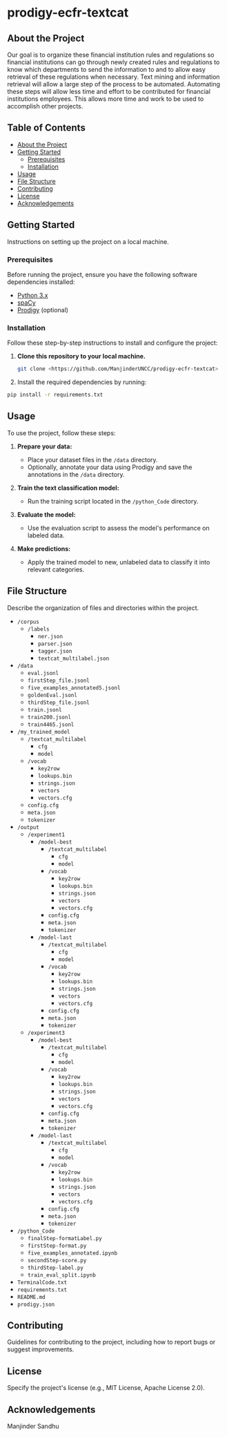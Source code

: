 # prodigy-ecfr-textcat

## About the Project

Our goal is to organize these financial institution rules and regulations so financial institutions  can go through newly created rules and regulations to know which departments to send the information to and to allow easy retrieval of these regulations when necessary. Text mining and information retrieval will allow a large step of the process to be automated. Automating these steps will allow less time and effort to be contributed for financial institutions employees. This allows more time and work to be used to accomplish other projects.

## Table of Contents

- [About the Project](#about-the-project)
- [Getting Started](#getting-started)
  - [Prerequisites](#prerequisites)
  - [Installation](#installation)
- [Usage](#usage)
- [File Structure](#file-structure)
- [Contributing](#contributing)
- [License](#license)
- [Acknowledgements](#acknowledgements)

## Getting Started

Instructions on setting up the project on a local machine.

### Prerequisites

Before running the project, ensure you have the following software dependencies installed:
- [Python 3.x](https://www.python.org/downloads/)
- [spaCy](https://spacy.io/usage)
- [Prodigy](https://prodi.gy/docs/) (optional)

### Installation

Follow these step-by-step instructions to install and configure the project:

1. **Clone this repository to your local machine.**
   ```bash
   git clone <https://github.com/ManjinderUNCC/prodigy-ecfr-textcat>
2. Install the required dependencies by running:
```bash
pip install -r requirements.txt
```

## Usage

To use the project, follow these steps:

1. **Prepare your data:**
   - Place your dataset files in the `/data` directory.
   - Optionally, annotate your data using Prodigy and save the annotations in the `/data` directory.

2. **Train the text classification model:**
   - Run the training script located in the `/python_Code` directory.

3. **Evaluate the model:**
   - Use the evaluation script to assess the model's performance on labeled data.

4. **Make predictions:**
   - Apply the trained model to new, unlabeled data to classify it into relevant categories.


## File Structure

Describe the organization of files and directories within the project.

- `/corpus`
  - `/labels`
    - `ner.json`
    - `parser.json`
    - `tagger.json`
    - `textcat_multilabel.json`
- `/data`
  - `eval.jsonl`
  - `firstStep_file.jsonl`
  - `five_examples_annotated5.jsonl`
  - `goldenEval.jsonl`
  - `thirdStep_file.jsonl`
  - `train.jsonl`
  - `train200.jsonl`
  - `train4465.jsonl`
- `/my_trained_model`
  - `/textcat_multilabel`
    - `cfg`
    - `model`
  - `/vocab`
    - `key2row`
    - `lookups.bin`
    - `strings.json`
    - `vectors`
    - `vectors.cfg`
  - `config.cfg`
  - `meta.json`
  - `tokenizer`
- `/output`
  - `/experiment1`
    - `/model-best`
      - `/textcat_multilabel`
        - `cfg`
        - `model`
      - `/vocab`
        - `key2row`
        - `lookups.bin`
        - `strings.json`
        - `vectors`
        - `vectors.cfg`
      - `config.cfg`
      - `meta.json`
      - `tokenizer`
    - `/model-last`
      - `/textcat_multilabel`
        - `cfg`
        - `model`
      - `/vocab`
        - `key2row`
        - `lookups.bin`
        - `strings.json`
        - `vectors`
        - `vectors.cfg`
      - `config.cfg`
      - `meta.json`
      - `tokenizer`
  - `/experiment3`
    - `/model-best`
      - `/textcat_multilabel`
        - `cfg`
        - `model`
      - `/vocab`
        - `key2row`
        - `lookups.bin`
        - `strings.json`
        - `vectors`
        - `vectors.cfg`
      - `config.cfg`
      - `meta.json`
      - `tokenizer`
    - `/model-last`
      - `/textcat_multilabel`
        - `cfg`
        - `model`
      - `/vocab`
        - `key2row`
        - `lookups.bin`
        - `strings.json`
        - `vectors`
        - `vectors.cfg`
      - `config.cfg`
      - `meta.json`
      - `tokenizer`
- `/python_Code`
  - `finalStep-formatLabel.py`
  - `firstStep-format.py`
  - `five_examples_annotated.ipynb`
  - `secondStep-score.py`
  - `thirdStep-label.py`
  - `train_eval_split.ipynb`
- `TerminalCode.txt`
- `requirements.txt`
- `README.md`
- `prodigy.json`



## Contributing

Guidelines for contributing to the project, including how to report bugs or suggest improvements.

## License

Specify the project's license (e.g., MIT License, Apache License 2.0).

## Acknowledgements

Manjinder Sandhu
